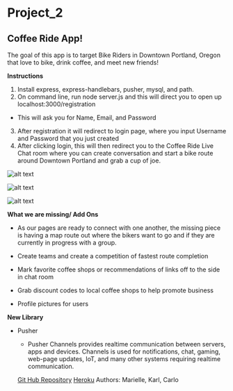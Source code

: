 # Project_2 

## Coffee Ride App! 

The goal of this app is to target Bike Riders in Downtown Portland, Oregon that love to bike, drink coffee, and meet new friends! 

**Instructions** 
 1. Install express, express-handlebars, pusher, mysql, and path. 
 2. On command line, run node server.js and this will direct you to open up localhost:3000/registration 
  * This will ask you for Name, Email, and Password
 3. After registration it will redirect to login page, where you input Username and Password that you just created 
 4. After clicking login, this will then redirect you to the Coffee Ride Live Chat room where you can create conversation and start a bike route around Downtown Portland and grab a cup of joe. 

![alt text](./images/registrationPhoto.png "Registration Page")

![alt text](./images/loginScreenshot.png "Login Page")

![alt text](./images/liveChat.png "Live Chat Room")

**What we are missing/ Add Ons**
- As our pages are ready to connect with one another, the missing piece is having a map route out where the bikers want to go and if they are currently in progress with a group. 

- Create teams and create a competition of fastest route completion

- Mark favorite coffee shops or recommendations of links off to the side in chat room

- Grab discount codes to local coffee shops to help promote business 

- Profile pictures for users 

**New Library**
* Pusher 
  - Pusher Channels provides realtime communication between servers, apps and devices. Channels is used for notifications, chat, gaming, web-page updates, IoT, and many other systems requiring realtime communication.

  [Git Hub Repository](https://github.com/Marielle3/project_2)
  [Heroku](https://projectuofo2.herokuapp.com/)
  Authors: Marielle, Karl, Carlo
